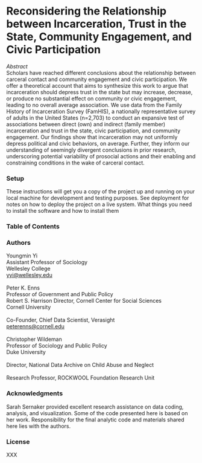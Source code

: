# Reconsidering the Relationship between Incarceration, Trust in the State, Community Engagement, and Civic Participation
*Abstract*<br/>Scholars have reached different conclusions about the relationship between carceral contact and community engagement and civic participation. We offer a theoretical account that aims to synthesize this work to argue that incarceration should depress trust in the state but may increase, decrease, or produce no substantial effect on community or civic engagement, leading to no overall average association. We use data from the Family History of Incarceration Survey (FamHIS), a nationally representative survey of adults in the United States (n=2,703) to conduct an expansive test of associations between direct (own) and indirect (family member) incarceration and trust in the state, civic participation, and community engagement. Our findings show that incarceration may not uniformly depress political and civic behaviors, on average. Further, they inform our understanding of seemingly divergent conclusions in prior research, underscoring potential variability of prosocial actions and their enabling and constraining conditions in the wake of carceral contact.

### Setup
These instructions will get you a copy of the project up and running on your local machine for development and testing purposes. See deployment for notes on how to deploy the project on a live system.
What things you need to install the software and how to install them

### Table of Contents


### Authors
Youngmin Yi<br/>Assistant Professor of Sociology<br/>Wellesley College<br/>yyi@wellesley.edu<br/><br/>
Peter K. Enns<br/>Professor of Government and Public Policy<br/>Robert S. Harrison Director, Cornell Center for Social Sciences<br/>Cornell University<br/><br/>Co-Founder, Chief Data Scientist, Verasight<br/>peterenns@cornell.edu<br/><br/>
Christopher Wildeman<br/>Professor of Sociology and Public Policy<br/>Duke University<br/><br/>Director, National Data Archive on Child Abuse and Neglect<br/><br/>Research Professor, ROCKWOOL Foundation Research Unit

### Acknowledgments
Sarah Sernaker provided excellent research assistance on data coding, analysis, and visualization. Some of the code presented here is based on her work. Responsibility for the final analytic code and materials shared here lies with the authors. 

### License
XXX
